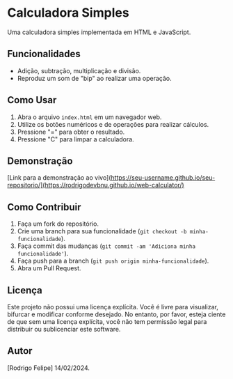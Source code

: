 # Calculadora Simples

Uma calculadora simples implementada em HTML e JavaScript.

## Funcionalidades

- Adição, subtração, multiplicação e divisão.
- Reproduz um som de "bip" ao realizar uma operação.

## Como Usar

1. Abra o arquivo `index.html` em um navegador web.
2. Utilize os botões numéricos e de operações para realizar cálculos.
3. Pressione "=" para obter o resultado.
4. Pressione "C" para limpar a calculadora.

## Demonstração

[Link para a demonstração ao vivo](https://seu-username.github.io/seu-repositorio/](https://rodrigodevbnu.github.io/web-calculator/) 

## Como Contribuir

1. Faça um fork do repositório.
2. Crie uma branch para sua funcionalidade (`git checkout -b minha-funcionalidade`).
3. Faça commit das mudanças (`git commit -am 'Adiciona minha funcionalidade'`).
4. Faça push para a branch (`git push origin minha-funcionalidade`).
5. Abra um Pull Request.

## Licença

Este projeto não possui uma licença explícita. Você é livre para visualizar, bifurcar e modificar conforme desejado. No entanto, por favor, esteja ciente de que sem uma licença explícita, você não tem permissão legal para distribuir ou sublicenciar este software.

## Autor

[Rodrigo Felipe]
14/02/2024.
